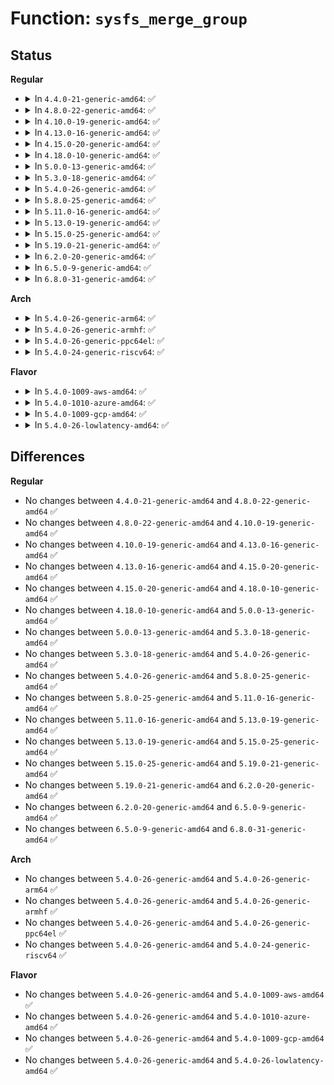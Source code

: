 # Function: <code>sysfs_merge_group</code>

## Status
<b>Regular</b>
<ul>
<li>
<details>
<summary>In <code>4.4.0-21-generic-amd64</code>: ✅</summary>

```c
int sysfs_merge_group(struct kobject * kobj, const struct attribute_group * grp)
```

```json
{
  "name": "sysfs_merge_group",
  "collision_type": "Unique Global",
  "inline_type": "No",
  "funcs": [
    {
      "addr": 18446744071581520656,
      "name": "sysfs_merge_group",
      "external": true,
      "loc": "fs/sysfs/group.c:282",
      "file": "fs/sysfs/group.c",
      "inline": "seen, unknown",
      "caller_inline": [],
      "caller_func": [
        "drivers/base/power/sysfs.c:dpm_sysfs_add",
        "drivers/base/power/sysfs.c:dpm_sysfs_add",
        "drivers/base/power/sysfs.c:dpm_sysfs_add",
        "drivers/base/power/sysfs.c:wakeup_sysfs_add",
        "drivers/base/power/sysfs.c:pm_qos_sysfs_add_resume_latency",
        "drivers/base/power/sysfs.c:pm_qos_sysfs_add_flags",
        "drivers/base/power/sysfs.c:pm_qos_sysfs_add_latency_tolerance",
        "drivers/usb/core/sysfs.c:usb_create_sysfs_dev_files",
        "drivers/usb/core/sysfs.c:usb_create_sysfs_dev_files",
        "drivers/usb/core/sysfs.c:usb_create_sysfs_dev_files"
      ]
    }
  ],
  "symbols": [
    {
      "addr": 18446744071581520656,
      "name": "sysfs_merge_group",
      "section": ".text",
      "bind": "STB_GLOBAL",
      "size": 180
    }
  ]
}
```
</details>
</li>
<li>
<details>
<summary>In <code>4.8.0-22-generic-amd64</code>: ✅</summary>

```c
int sysfs_merge_group(struct kobject * kobj, const struct attribute_group * grp)
```

```json
{
  "name": "sysfs_merge_group",
  "collision_type": "Unique Global",
  "inline_type": "No",
  "funcs": [
    {
      "addr": 18446744071581706640,
      "name": "sysfs_merge_group",
      "external": true,
      "loc": "fs/sysfs/group.c:282",
      "file": "fs/sysfs/group.c",
      "inline": "seen, unknown",
      "caller_inline": [],
      "caller_func": [
        "drivers/base/power/sysfs.c:pm_qos_sysfs_add_latency_tolerance",
        "drivers/base/power/sysfs.c:pm_qos_sysfs_add_flags",
        "drivers/base/power/sysfs.c:pm_qos_sysfs_add_resume_latency",
        "drivers/base/power/sysfs.c:wakeup_sysfs_add",
        "drivers/base/power/sysfs.c:dpm_sysfs_add",
        "drivers/base/power/sysfs.c:dpm_sysfs_add",
        "drivers/base/power/sysfs.c:dpm_sysfs_add",
        "drivers/usb/core/sysfs.c:usb_create_sysfs_dev_files",
        "drivers/usb/core/sysfs.c:usb_create_sysfs_dev_files",
        "drivers/usb/core/sysfs.c:usb_create_sysfs_dev_files"
      ]
    }
  ],
  "symbols": [
    {
      "addr": 18446744071581706640,
      "name": "sysfs_merge_group",
      "section": ".text",
      "bind": "STB_GLOBAL",
      "size": 182
    }
  ]
}
```
</details>
</li>
<li>
<details>
<summary>In <code>4.10.0-19-generic-amd64</code>: ✅</summary>

```c
int sysfs_merge_group(struct kobject * kobj, const struct attribute_group * grp)
```

```json
{
  "name": "sysfs_merge_group",
  "collision_type": "Unique Global",
  "inline_type": "No",
  "funcs": [
    {
      "addr": 18446744071581794496,
      "name": "sysfs_merge_group",
      "external": true,
      "loc": "fs/sysfs/group.c:282",
      "file": "fs/sysfs/group.c",
      "inline": "seen, unknown",
      "caller_inline": [],
      "caller_func": [
        "drivers/base/power/sysfs.c:pm_qos_sysfs_add_latency_tolerance",
        "drivers/base/power/sysfs.c:pm_qos_sysfs_add_flags",
        "drivers/base/power/sysfs.c:pm_qos_sysfs_add_resume_latency",
        "drivers/base/power/sysfs.c:wakeup_sysfs_add",
        "drivers/base/power/sysfs.c:dpm_sysfs_add",
        "drivers/base/power/sysfs.c:dpm_sysfs_add",
        "drivers/base/power/sysfs.c:dpm_sysfs_add",
        "drivers/usb/core/sysfs.c:usb_create_sysfs_dev_files",
        "drivers/usb/core/sysfs.c:usb_create_sysfs_dev_files",
        "drivers/usb/core/sysfs.c:usb_create_sysfs_dev_files"
      ]
    }
  ],
  "symbols": [
    {
      "addr": 18446744071581794496,
      "name": "sysfs_merge_group",
      "section": ".text",
      "bind": "STB_GLOBAL",
      "size": 182
    }
  ]
}
```
</details>
</li>
<li>
<details>
<summary>In <code>4.13.0-16-generic-amd64</code>: ✅</summary>

```c
int sysfs_merge_group(struct kobject * kobj, const struct attribute_group * grp)
```

```json
{
  "name": "sysfs_merge_group",
  "collision_type": "Unique Global",
  "inline_type": "No",
  "funcs": [
    {
      "addr": 18446744071581849488,
      "name": "sysfs_merge_group",
      "external": true,
      "loc": "fs/sysfs/group.c:282",
      "file": "fs/sysfs/group.c",
      "inline": "seen, unknown",
      "caller_inline": [],
      "caller_func": [
        "drivers/base/power/sysfs.c:pm_qos_sysfs_add_latency_tolerance",
        "drivers/base/power/sysfs.c:pm_qos_sysfs_add_flags",
        "drivers/base/power/sysfs.c:pm_qos_sysfs_add_resume_latency",
        "drivers/base/power/sysfs.c:wakeup_sysfs_add",
        "drivers/base/power/sysfs.c:dpm_sysfs_add",
        "drivers/base/power/sysfs.c:dpm_sysfs_add",
        "drivers/base/power/sysfs.c:dpm_sysfs_add",
        "drivers/usb/core/sysfs.c:usb_create_sysfs_dev_files",
        "drivers/usb/core/sysfs.c:usb_create_sysfs_dev_files",
        "drivers/usb/core/sysfs.c:usb_create_sysfs_dev_files"
      ]
    }
  ],
  "symbols": [
    {
      "addr": 18446744071581849488,
      "name": "sysfs_merge_group",
      "section": ".text",
      "bind": "STB_GLOBAL",
      "size": 173
    }
  ]
}
```
</details>
</li>
<li>
<details>
<summary>In <code>4.15.0-20-generic-amd64</code>: ✅</summary>

```c
int sysfs_merge_group(struct kobject * kobj, const struct attribute_group * grp)
```

```json
{
  "name": "sysfs_merge_group",
  "collision_type": "Unique Global",
  "inline_type": "No",
  "funcs": [
    {
      "addr": 18446744071581999296,
      "name": "sysfs_merge_group",
      "external": true,
      "loc": "fs/sysfs/group.c:282",
      "file": "fs/sysfs/group.c",
      "inline": "seen, unknown",
      "caller_inline": [],
      "caller_func": [
        "drivers/base/power/sysfs.c:pm_qos_sysfs_add_latency_tolerance",
        "drivers/base/power/sysfs.c:pm_qos_sysfs_add_flags",
        "drivers/base/power/sysfs.c:pm_qos_sysfs_add_resume_latency",
        "drivers/base/power/sysfs.c:wakeup_sysfs_add",
        "drivers/base/power/sysfs.c:dpm_sysfs_add",
        "drivers/base/power/sysfs.c:dpm_sysfs_add",
        "drivers/base/power/sysfs.c:dpm_sysfs_add",
        "drivers/usb/core/sysfs.c:usb_create_sysfs_dev_files",
        "drivers/usb/core/sysfs.c:usb_create_sysfs_dev_files",
        "drivers/usb/core/sysfs.c:usb_create_sysfs_dev_files"
      ]
    }
  ],
  "symbols": [
    {
      "addr": 18446744071581999296,
      "name": "sysfs_merge_group",
      "section": ".text",
      "bind": "STB_GLOBAL",
      "size": 173
    }
  ]
}
```
</details>
</li>
<li>
<details>
<summary>In <code>4.18.0-10-generic-amd64</code>: ✅</summary>

```c
int sysfs_merge_group(struct kobject * kobj, const struct attribute_group * grp)
```

```json
{
  "name": "sysfs_merge_group",
  "collision_type": "Unique Global",
  "inline_type": "No",
  "funcs": [
    {
      "addr": 18446744071582187232,
      "name": "sysfs_merge_group",
      "external": true,
      "loc": "fs/sysfs/group.c:286",
      "file": "fs/sysfs/group.c",
      "inline": "seen, unknown",
      "caller_inline": [],
      "caller_func": [
        "drivers/base/power/sysfs.c:pm_qos_sysfs_add_latency_tolerance",
        "drivers/base/power/sysfs.c:pm_qos_sysfs_add_flags",
        "drivers/base/power/sysfs.c:pm_qos_sysfs_add_resume_latency",
        "drivers/base/power/sysfs.c:wakeup_sysfs_add",
        "drivers/base/power/sysfs.c:dpm_sysfs_add",
        "drivers/base/power/sysfs.c:dpm_sysfs_add",
        "drivers/base/power/sysfs.c:dpm_sysfs_add",
        "drivers/usb/core/sysfs.c:usb_create_sysfs_dev_files",
        "drivers/usb/core/sysfs.c:usb_create_sysfs_dev_files",
        "drivers/usb/core/sysfs.c:usb_create_sysfs_dev_files"
      ]
    }
  ],
  "symbols": [
    {
      "addr": 18446744071582187232,
      "name": "sysfs_merge_group",
      "section": ".text",
      "bind": "STB_GLOBAL",
      "size": 258
    }
  ]
}
```
</details>
</li>
<li>
<details>
<summary>In <code>5.0.0-13-generic-amd64</code>: ✅</summary>

```c
int sysfs_merge_group(struct kobject * kobj, const struct attribute_group * grp)
```

```json
{
  "name": "sysfs_merge_group",
  "collision_type": "Unique Global",
  "inline_type": "No",
  "funcs": [
    {
      "addr": 18446744071582282368,
      "name": "sysfs_merge_group",
      "external": true,
      "loc": "fs/sysfs/group.c:301",
      "file": "fs/sysfs/group.c",
      "inline": "seen, unknown",
      "caller_inline": [],
      "caller_func": [
        "drivers/base/power/sysfs.c:pm_qos_sysfs_add_latency_tolerance",
        "drivers/base/power/sysfs.c:pm_qos_sysfs_add_flags",
        "drivers/base/power/sysfs.c:pm_qos_sysfs_add_resume_latency",
        "drivers/base/power/sysfs.c:wakeup_sysfs_add",
        "drivers/base/power/sysfs.c:dpm_sysfs_add",
        "drivers/base/power/sysfs.c:dpm_sysfs_add",
        "drivers/base/power/sysfs.c:dpm_sysfs_add",
        "drivers/usb/core/sysfs.c:usb_create_sysfs_dev_files",
        "drivers/usb/core/sysfs.c:usb_create_sysfs_dev_files",
        "drivers/usb/core/sysfs.c:usb_create_sysfs_dev_files"
      ]
    }
  ],
  "symbols": [
    {
      "addr": 18446744071582282368,
      "name": "sysfs_merge_group",
      "section": ".text",
      "bind": "STB_GLOBAL",
      "size": 258
    }
  ]
}
```
</details>
</li>
<li>
<details>
<summary>In <code>5.3.0-18-generic-amd64</code>: ✅</summary>

```c
int sysfs_merge_group(struct kobject * kobj, const struct attribute_group * grp)
```

```json
{
  "name": "sysfs_merge_group",
  "collision_type": "Unique Global",
  "inline_type": "No",
  "funcs": [
    {
      "addr": 18446744071582447232,
      "name": "sysfs_merge_group",
      "external": true,
      "loc": "fs/sysfs/group.c:325",
      "file": "fs/sysfs/group.c",
      "inline": "seen, unknown",
      "caller_inline": [],
      "caller_func": [
        "arch/x86/kernel/cpu/intel_epb.c:intel_epb_online",
        "drivers/base/power/sysfs.c:pm_qos_sysfs_add_latency_tolerance",
        "drivers/base/power/sysfs.c:pm_qos_sysfs_add_flags",
        "drivers/base/power/sysfs.c:pm_qos_sysfs_add_resume_latency",
        "drivers/base/power/sysfs.c:wakeup_sysfs_add",
        "drivers/base/power/sysfs.c:dpm_sysfs_add",
        "drivers/base/power/sysfs.c:dpm_sysfs_add",
        "drivers/base/power/sysfs.c:dpm_sysfs_add",
        "drivers/usb/core/sysfs.c:usb_create_sysfs_dev_files",
        "drivers/usb/core/sysfs.c:usb_create_sysfs_dev_files",
        "drivers/usb/core/sysfs.c:usb_create_sysfs_dev_files"
      ]
    }
  ],
  "symbols": [
    {
      "addr": 18446744071582447232,
      "name": "sysfs_merge_group",
      "section": ".text",
      "bind": "STB_GLOBAL",
      "size": 257
    }
  ]
}
```
</details>
</li>
<li>
<details>
<summary>In <code>5.4.0-26-generic-amd64</code>: ✅</summary>

```c
int sysfs_merge_group(struct kobject * kobj, const struct attribute_group * grp)
```

```json
{
  "name": "sysfs_merge_group",
  "collision_type": "Unique Global",
  "inline_type": "No",
  "funcs": [
    {
      "addr": 18446744071582546400,
      "name": "sysfs_merge_group",
      "external": true,
      "loc": "fs/sysfs/group.c:326",
      "file": "fs/sysfs/group.c",
      "inline": "seen, unknown",
      "caller_inline": [],
      "caller_func": [
        "arch/x86/kernel/cpu/intel_epb.c:intel_epb_online",
        "drivers/base/power/sysfs.c:pm_qos_sysfs_add_latency_tolerance",
        "drivers/base/power/sysfs.c:pm_qos_sysfs_add_flags",
        "drivers/base/power/sysfs.c:pm_qos_sysfs_add_resume_latency",
        "drivers/base/power/sysfs.c:wakeup_sysfs_add",
        "drivers/base/power/sysfs.c:dpm_sysfs_add",
        "drivers/base/power/sysfs.c:dpm_sysfs_add",
        "drivers/base/power/sysfs.c:dpm_sysfs_add",
        "drivers/usb/core/sysfs.c:usb_create_sysfs_dev_files",
        "drivers/usb/core/sysfs.c:usb_create_sysfs_dev_files",
        "drivers/usb/core/sysfs.c:usb_create_sysfs_dev_files"
      ]
    }
  ],
  "symbols": [
    {
      "addr": 18446744071582546400,
      "name": "sysfs_merge_group",
      "section": ".text",
      "bind": "STB_GLOBAL",
      "size": 257
    }
  ]
}
```
</details>
</li>
<li>
<details>
<summary>In <code>5.8.0-25-generic-amd64</code>: ✅</summary>

```c
int sysfs_merge_group(struct kobject * kobj, const struct attribute_group * grp)
```

```json
{
  "name": "sysfs_merge_group",
  "collision_type": "Unique Global",
  "inline_type": "No",
  "funcs": [
    {
      "addr": 18446744071582854080,
      "name": "sysfs_merge_group",
      "external": true,
      "loc": "fs/sysfs/group.c:326",
      "file": "fs/sysfs/group.c",
      "inline": "seen, unknown",
      "caller_inline": [],
      "caller_func": [
        "arch/x86/kernel/cpu/intel_epb.c:intel_epb_online",
        "drivers/base/power/sysfs.c:pm_qos_sysfs_add_latency_tolerance",
        "drivers/base/power/sysfs.c:pm_qos_sysfs_add_flags",
        "drivers/base/power/sysfs.c:pm_qos_sysfs_add_resume_latency",
        "drivers/base/power/sysfs.c:wakeup_sysfs_add",
        "drivers/base/power/sysfs.c:dpm_sysfs_add",
        "drivers/base/power/sysfs.c:dpm_sysfs_add",
        "drivers/base/power/sysfs.c:dpm_sysfs_add",
        "drivers/usb/core/sysfs.c:usb_create_sysfs_dev_files",
        "drivers/usb/core/sysfs.c:usb_create_sysfs_dev_files",
        "drivers/usb/core/sysfs.c:usb_create_sysfs_dev_files"
      ]
    }
  ],
  "symbols": [
    {
      "addr": 18446744071582854080,
      "name": "sysfs_merge_group",
      "section": ".text",
      "bind": "STB_GLOBAL",
      "size": 257
    }
  ]
}
```
</details>
</li>
<li>
<details>
<summary>In <code>5.11.0-16-generic-amd64</code>: ✅</summary>

```c
int sysfs_merge_group(struct kobject * kobj, const struct attribute_group * grp)
```

```json
{
  "name": "sysfs_merge_group",
  "collision_type": "Unique Global",
  "inline_type": "No",
  "funcs": [
    {
      "addr": 18446744071582927136,
      "name": "sysfs_merge_group",
      "external": true,
      "loc": "fs/sysfs/group.c:326",
      "file": "fs/sysfs/group.c",
      "inline": "seen, unknown",
      "caller_inline": [],
      "caller_func": [
        "arch/x86/kernel/cpu/intel_epb.c:intel_epb_online",
        "drivers/base/power/sysfs.c:pm_qos_sysfs_add_latency_tolerance",
        "drivers/base/power/sysfs.c:pm_qos_sysfs_add_flags",
        "drivers/base/power/sysfs.c:pm_qos_sysfs_add_resume_latency",
        "drivers/base/power/sysfs.c:wakeup_sysfs_add",
        "drivers/base/power/sysfs.c:dpm_sysfs_add",
        "drivers/base/power/sysfs.c:dpm_sysfs_add",
        "drivers/base/power/sysfs.c:dpm_sysfs_add",
        "drivers/usb/core/sysfs.c:usb_create_sysfs_dev_files",
        "drivers/usb/core/sysfs.c:usb_create_sysfs_dev_files",
        "drivers/usb/core/sysfs.c:usb_create_sysfs_dev_files"
      ]
    }
  ],
  "symbols": [
    {
      "addr": 18446744071582927136,
      "name": "sysfs_merge_group",
      "section": ".text",
      "bind": "STB_GLOBAL",
      "size": 257
    }
  ]
}
```
</details>
</li>
<li>
<details>
<summary>In <code>5.13.0-19-generic-amd64</code>: ✅</summary>

```c
int sysfs_merge_group(struct kobject * kobj, const struct attribute_group * grp)
```

```json
{
  "name": "sysfs_merge_group",
  "collision_type": "Unique Global",
  "inline_type": "No",
  "funcs": [
    {
      "addr": 18446744071582954784,
      "name": "sysfs_merge_group",
      "external": true,
      "loc": "fs/sysfs/group.c:326",
      "file": "fs/sysfs/group.c",
      "inline": "seen, unknown",
      "caller_inline": [],
      "caller_func": [
        "arch/x86/kernel/cpu/intel_epb.c:intel_epb_online",
        "drivers/base/power/sysfs.c:pm_qos_sysfs_add_latency_tolerance",
        "drivers/base/power/sysfs.c:pm_qos_sysfs_add_flags",
        "drivers/base/power/sysfs.c:pm_qos_sysfs_add_resume_latency",
        "drivers/base/power/sysfs.c:wakeup_sysfs_add",
        "drivers/base/power/sysfs.c:dpm_sysfs_add",
        "drivers/base/power/sysfs.c:dpm_sysfs_add",
        "drivers/base/power/sysfs.c:dpm_sysfs_add",
        "drivers/usb/core/sysfs.c:usb_create_sysfs_dev_files",
        "drivers/usb/core/sysfs.c:usb_create_sysfs_dev_files",
        "drivers/usb/core/sysfs.c:usb_create_sysfs_dev_files"
      ]
    }
  ],
  "symbols": [
    {
      "addr": 18446744071582954784,
      "name": "sysfs_merge_group",
      "section": ".text",
      "bind": "STB_GLOBAL",
      "size": 257
    }
  ]
}
```
</details>
</li>
<li>
<details>
<summary>In <code>5.15.0-25-generic-amd64</code>: ✅</summary>

```c
int sysfs_merge_group(struct kobject * kobj, const struct attribute_group * grp)
```

```json
{
  "name": "sysfs_merge_group",
  "collision_type": "Unique Global",
  "inline_type": "No",
  "funcs": [
    {
      "addr": 18446744071583290032,
      "name": "sysfs_merge_group",
      "external": true,
      "loc": "fs/sysfs/group.c:326",
      "file": "fs/sysfs/group.c",
      "inline": "seen, unknown",
      "caller_inline": [],
      "caller_func": [
        "arch/x86/kernel/cpu/intel_epb.c:intel_epb_online",
        "drivers/base/power/sysfs.c:pm_qos_sysfs_add_latency_tolerance",
        "drivers/base/power/sysfs.c:pm_qos_sysfs_add_flags",
        "drivers/base/power/sysfs.c:pm_qos_sysfs_add_resume_latency",
        "drivers/base/power/sysfs.c:wakeup_sysfs_add",
        "drivers/base/power/sysfs.c:dpm_sysfs_add",
        "drivers/base/power/sysfs.c:dpm_sysfs_add",
        "drivers/base/power/sysfs.c:dpm_sysfs_add",
        "drivers/usb/core/sysfs.c:usb_create_sysfs_dev_files",
        "drivers/usb/core/sysfs.c:usb_create_sysfs_dev_files",
        "drivers/usb/core/sysfs.c:usb_create_sysfs_dev_files"
      ]
    }
  ],
  "symbols": [
    {
      "addr": 18446744071583290032,
      "name": "sysfs_merge_group",
      "section": ".text",
      "bind": "STB_GLOBAL",
      "size": 257
    }
  ]
}
```
</details>
</li>
<li>
<details>
<summary>In <code>5.19.0-21-generic-amd64</code>: ✅</summary>

```c
int sysfs_merge_group(struct kobject * kobj, const struct attribute_group * grp)
```

```json
{
  "name": "sysfs_merge_group",
  "collision_type": "Unique Global",
  "inline_type": "No",
  "funcs": [
    {
      "addr": 18446744071583796176,
      "name": "sysfs_merge_group",
      "external": true,
      "loc": "fs/sysfs/group.c:325",
      "file": "fs/sysfs/group.c",
      "inline": "seen, unknown",
      "caller_inline": [],
      "caller_func": [
        "arch/x86/kernel/cpu/intel_epb.c:intel_epb_online",
        "drivers/base/power/sysfs.c:pm_qos_sysfs_add_latency_tolerance",
        "drivers/base/power/sysfs.c:pm_qos_sysfs_add_flags",
        "drivers/base/power/sysfs.c:pm_qos_sysfs_add_resume_latency",
        "drivers/base/power/sysfs.c:wakeup_sysfs_add",
        "drivers/base/power/sysfs.c:dpm_sysfs_add",
        "drivers/base/power/sysfs.c:dpm_sysfs_add",
        "drivers/base/power/sysfs.c:dpm_sysfs_add",
        "drivers/usb/core/sysfs.c:usb_create_sysfs_dev_files",
        "drivers/usb/core/sysfs.c:usb_create_sysfs_dev_files",
        "drivers/usb/core/sysfs.c:usb_create_sysfs_dev_files"
      ]
    }
  ],
  "symbols": [
    {
      "addr": 18446744071583796176,
      "name": "sysfs_merge_group",
      "section": ".text",
      "bind": "STB_GLOBAL",
      "size": 290
    }
  ]
}
```
</details>
</li>
<li>
<details>
<summary>In <code>6.2.0-20-generic-amd64</code>: ✅</summary>

```c
int sysfs_merge_group(struct kobject * kobj, const struct attribute_group * grp)
```

```json
{
  "name": "sysfs_merge_group",
  "collision_type": "Unique Global",
  "inline_type": "No",
  "funcs": [
    {
      "addr": 18446744071584416400,
      "name": "sysfs_merge_group",
      "external": true,
      "loc": "fs/sysfs/group.c:325",
      "file": "fs/sysfs/group.c",
      "inline": "seen, unknown",
      "caller_inline": [],
      "caller_func": [
        "arch/x86/kernel/cpu/intel_epb.c:intel_epb_online",
        "drivers/base/power/sysfs.c:pm_qos_sysfs_add_latency_tolerance",
        "drivers/base/power/sysfs.c:pm_qos_sysfs_add_flags",
        "drivers/base/power/sysfs.c:pm_qos_sysfs_add_resume_latency",
        "drivers/base/power/sysfs.c:wakeup_sysfs_add",
        "drivers/base/power/sysfs.c:dpm_sysfs_add",
        "drivers/base/power/sysfs.c:dpm_sysfs_add",
        "drivers/base/power/sysfs.c:dpm_sysfs_add",
        "drivers/usb/core/sysfs.c:usb_create_sysfs_dev_files",
        "drivers/usb/core/sysfs.c:usb_create_sysfs_dev_files",
        "drivers/usb/core/sysfs.c:usb_create_sysfs_dev_files"
      ]
    }
  ],
  "symbols": [
    {
      "addr": 18446744071584416400,
      "name": "sysfs_merge_group",
      "section": ".text",
      "bind": "STB_GLOBAL",
      "size": 290
    }
  ]
}
```
</details>
</li>
<li>
<details>
<summary>In <code>6.5.0-9-generic-amd64</code>: ✅</summary>

```c
int sysfs_merge_group(struct kobject * kobj, const struct attribute_group * grp)
```

```json
{
  "name": "sysfs_merge_group",
  "collision_type": "Unique Global",
  "inline_type": "No",
  "funcs": [
    {
      "addr": 18446744071584645008,
      "name": "sysfs_merge_group",
      "external": true,
      "loc": "fs/sysfs/group.c:329",
      "file": "fs/sysfs/group.c",
      "inline": "seen, unknown",
      "caller_inline": [],
      "caller_func": [
        "arch/x86/kernel/cpu/intel_epb.c:intel_epb_online",
        "drivers/base/power/sysfs.c:pm_qos_sysfs_add_latency_tolerance",
        "drivers/base/power/sysfs.c:pm_qos_sysfs_add_flags",
        "drivers/base/power/sysfs.c:pm_qos_sysfs_add_resume_latency",
        "drivers/base/power/sysfs.c:wakeup_sysfs_add",
        "drivers/base/power/sysfs.c:dpm_sysfs_add",
        "drivers/base/power/sysfs.c:dpm_sysfs_add",
        "drivers/base/power/sysfs.c:dpm_sysfs_add",
        "drivers/usb/core/sysfs.c:usb_create_sysfs_dev_files",
        "drivers/usb/core/sysfs.c:usb_create_sysfs_dev_files",
        "drivers/usb/core/sysfs.c:usb_create_sysfs_dev_files"
      ]
    }
  ],
  "symbols": [
    {
      "addr": 18446744071584645008,
      "name": "sysfs_merge_group",
      "section": ".text",
      "bind": "STB_GLOBAL",
      "size": 286
    }
  ]
}
```
</details>
</li>
<li>
<details>
<summary>In <code>6.8.0-31-generic-amd64</code>: ✅</summary>

```c
int sysfs_merge_group(struct kobject * kobj, const struct attribute_group * grp)
```

```json
{
  "name": "sysfs_merge_group",
  "collision_type": "Unique Global",
  "inline_type": "No",
  "funcs": [
    {
      "addr": 18446744071584877392,
      "name": "sysfs_merge_group",
      "external": true,
      "loc": "fs/sysfs/group.c:329",
      "file": "fs/sysfs/group.c",
      "inline": "seen, unknown",
      "caller_inline": [],
      "caller_func": [
        "arch/x86/kernel/cpu/intel_epb.c:intel_epb_online",
        "drivers/base/power/sysfs.c:pm_qos_sysfs_add_latency_tolerance",
        "drivers/base/power/sysfs.c:pm_qos_sysfs_add_flags",
        "drivers/base/power/sysfs.c:pm_qos_sysfs_add_resume_latency",
        "drivers/base/power/sysfs.c:wakeup_sysfs_add",
        "drivers/base/power/sysfs.c:dpm_sysfs_add",
        "drivers/base/power/sysfs.c:dpm_sysfs_add",
        "drivers/base/power/sysfs.c:dpm_sysfs_add",
        "drivers/usb/core/sysfs.c:usb_create_sysfs_dev_files",
        "drivers/usb/core/sysfs.c:usb_create_sysfs_dev_files",
        "drivers/usb/core/sysfs.c:usb_create_sysfs_dev_files"
      ]
    }
  ],
  "symbols": [
    {
      "addr": 18446744071584877392,
      "name": "sysfs_merge_group",
      "section": ".text",
      "bind": "STB_GLOBAL",
      "size": 286
    }
  ]
}
```
</details>
</li>
</ul>
<b>Arch</b>
<ul>
<li>
<details>
<summary>In <code>5.4.0-26-generic-arm64</code>: ✅</summary>

```c
int sysfs_merge_group(struct kobject * kobj, const struct attribute_group * grp)
```

```json
{
  "name": "sysfs_merge_group",
  "collision_type": "Unique Global",
  "inline_type": "No",
  "funcs": [
    {
      "addr": 18446603336494185256,
      "name": "sysfs_merge_group",
      "external": true,
      "loc": "fs/sysfs/group.c:326",
      "file": "fs/sysfs/group.c",
      "inline": "seen, unknown",
      "caller_inline": [],
      "caller_func": [
        "drivers/base/power/sysfs.c:pm_qos_sysfs_add_latency_tolerance",
        "drivers/base/power/sysfs.c:pm_qos_sysfs_add_flags",
        "drivers/base/power/sysfs.c:pm_qos_sysfs_add_resume_latency",
        "drivers/base/power/sysfs.c:wakeup_sysfs_add",
        "drivers/base/power/sysfs.c:dpm_sysfs_add",
        "drivers/base/power/sysfs.c:dpm_sysfs_add",
        "drivers/base/power/sysfs.c:dpm_sysfs_add",
        "drivers/usb/core/sysfs.c:usb_create_sysfs_dev_files",
        "drivers/usb/core/sysfs.c:usb_create_sysfs_dev_files",
        "drivers/usb/core/sysfs.c:usb_create_sysfs_dev_files"
      ]
    }
  ],
  "symbols": [
    {
      "addr": 18446603336494185256,
      "name": "sysfs_merge_group",
      "section": ".text",
      "bind": "STB_GLOBAL",
      "size": 284
    }
  ]
}
```
</details>
</li>
<li>
<details>
<summary>In <code>5.4.0-26-generic-armhf</code>: ✅</summary>

```c
int sysfs_merge_group(struct kobject * kobj, const struct attribute_group * grp)
```

```json
{
  "name": "sysfs_merge_group",
  "collision_type": "Unique Global",
  "inline_type": "No",
  "funcs": [
    {
      "addr": 3227622828,
      "name": "sysfs_merge_group",
      "external": true,
      "loc": "fs/sysfs/group.c:326",
      "file": "fs/sysfs/group.c",
      "inline": "seen, unknown",
      "caller_inline": [],
      "caller_func": [
        "drivers/base/power/sysfs.c:pm_qos_sysfs_add_latency_tolerance",
        "drivers/base/power/sysfs.c:pm_qos_sysfs_add_flags",
        "drivers/base/power/sysfs.c:pm_qos_sysfs_add_resume_latency",
        "drivers/base/power/sysfs.c:wakeup_sysfs_add",
        "drivers/base/power/sysfs.c:dpm_sysfs_add",
        "drivers/base/power/sysfs.c:dpm_sysfs_add",
        "drivers/base/power/sysfs.c:dpm_sysfs_add",
        "drivers/usb/core/sysfs.c:usb_create_sysfs_dev_files",
        "drivers/usb/core/sysfs.c:usb_create_sysfs_dev_files",
        "drivers/usb/core/sysfs.c:usb_create_sysfs_dev_files"
      ]
    }
  ],
  "symbols": [
    {
      "addr": 3227622828,
      "name": "sysfs_merge_group",
      "section": ".text",
      "bind": "STB_GLOBAL",
      "size": 304
    }
  ]
}
```
</details>
</li>
<li>
<details>
<summary>In <code>5.4.0-26-generic-ppc64el</code>: ✅</summary>

```c
int sysfs_merge_group(struct kobject * kobj, const struct attribute_group * grp)
```

```json
{
  "name": "sysfs_merge_group",
  "collision_type": "Unique Global",
  "inline_type": "No",
  "funcs": [
    {
      "addr": 13835058055287873632,
      "name": "sysfs_merge_group",
      "external": true,
      "loc": "fs/sysfs/group.c:326",
      "file": "fs/sysfs/group.c",
      "inline": "seen, unknown",
      "caller_inline": [],
      "caller_func": [
        "drivers/base/power/sysfs.c:pm_qos_sysfs_add_latency_tolerance",
        "drivers/base/power/sysfs.c:pm_qos_sysfs_add_flags",
        "drivers/base/power/sysfs.c:pm_qos_sysfs_add_resume_latency",
        "drivers/base/power/sysfs.c:wakeup_sysfs_add",
        "drivers/base/power/sysfs.c:dpm_sysfs_add",
        "drivers/base/power/sysfs.c:dpm_sysfs_add",
        "drivers/base/power/sysfs.c:dpm_sysfs_add",
        "drivers/usb/core/sysfs.c:usb_create_sysfs_dev_files",
        "drivers/usb/core/sysfs.c:usb_create_sysfs_dev_files",
        "drivers/usb/core/sysfs.c:usb_create_sysfs_dev_files"
      ]
    }
  ],
  "symbols": [
    {
      "addr": 13835058055287873632,
      "name": "sysfs_merge_group",
      "section": ".text",
      "bind": "STB_GLOBAL",
      "size": 384
    }
  ]
}
```
</details>
</li>
<li>
<details>
<summary>In <code>5.4.0-24-generic-riscv64</code>: ✅</summary>

```c
int sysfs_merge_group(struct kobject * kobj, const struct attribute_group * grp)
```

```json
{
  "name": "sysfs_merge_group",
  "collision_type": "Unique Global",
  "inline_type": "No",
  "funcs": [
    {
      "addr": 18446743936273649206,
      "name": "sysfs_merge_group",
      "external": true,
      "loc": "fs/sysfs/group.c:326",
      "file": "fs/sysfs/group.c",
      "inline": "seen, unknown",
      "caller_inline": [],
      "caller_func": [
        "drivers/base/power/sysfs.c:pm_qos_sysfs_add_latency_tolerance",
        "drivers/base/power/sysfs.c:pm_qos_sysfs_add_flags",
        "drivers/base/power/sysfs.c:pm_qos_sysfs_add_resume_latency",
        "drivers/base/power/sysfs.c:wakeup_sysfs_add",
        "drivers/base/power/sysfs.c:dpm_sysfs_add",
        "drivers/base/power/sysfs.c:dpm_sysfs_add",
        "drivers/base/power/sysfs.c:dpm_sysfs_add",
        "drivers/usb/core/sysfs.c:usb_create_sysfs_dev_files",
        "drivers/usb/core/sysfs.c:usb_create_sysfs_dev_files",
        "drivers/usb/core/sysfs.c:usb_create_sysfs_dev_files"
      ]
    }
  ],
  "symbols": [
    {
      "addr": 18446743936273649206,
      "name": "sysfs_merge_group",
      "section": ".text",
      "bind": "STB_GLOBAL",
      "size": 194
    }
  ]
}
```
</details>
</li>
</ul>
<b>Flavor</b>
<ul>
<li>
<details>
<summary>In <code>5.4.0-1009-aws-amd64</code>: ✅</summary>

```c
int sysfs_merge_group(struct kobject * kobj, const struct attribute_group * grp)
```

```json
{
  "name": "sysfs_merge_group",
  "collision_type": "Unique Global",
  "inline_type": "No",
  "funcs": [
    {
      "addr": 18446744071582515136,
      "name": "sysfs_merge_group",
      "external": true,
      "loc": "fs/sysfs/group.c:326",
      "file": "fs/sysfs/group.c",
      "inline": "seen, unknown",
      "caller_inline": [],
      "caller_func": [
        "arch/x86/kernel/cpu/intel_epb.c:intel_epb_online",
        "drivers/base/power/sysfs.c:pm_qos_sysfs_add_latency_tolerance",
        "drivers/base/power/sysfs.c:pm_qos_sysfs_add_flags",
        "drivers/base/power/sysfs.c:pm_qos_sysfs_add_resume_latency",
        "drivers/base/power/sysfs.c:wakeup_sysfs_add",
        "drivers/base/power/sysfs.c:dpm_sysfs_add",
        "drivers/base/power/sysfs.c:dpm_sysfs_add",
        "drivers/base/power/sysfs.c:dpm_sysfs_add",
        "drivers/usb/core/sysfs.c:usb_create_sysfs_dev_files",
        "drivers/usb/core/sysfs.c:usb_create_sysfs_dev_files",
        "drivers/usb/core/sysfs.c:usb_create_sysfs_dev_files"
      ]
    }
  ],
  "symbols": [
    {
      "addr": 18446744071582515136,
      "name": "sysfs_merge_group",
      "section": ".text",
      "bind": "STB_GLOBAL",
      "size": 257
    }
  ]
}
```
</details>
</li>
<li>
<details>
<summary>In <code>5.4.0-1010-azure-amd64</code>: ✅</summary>

```c
int sysfs_merge_group(struct kobject * kobj, const struct attribute_group * grp)
```

```json
{
  "name": "sysfs_merge_group",
  "collision_type": "Unique Global",
  "inline_type": "No",
  "funcs": [
    {
      "addr": 18446744071582452304,
      "name": "sysfs_merge_group",
      "external": true,
      "loc": "fs/sysfs/group.c:326",
      "file": "fs/sysfs/group.c",
      "inline": "seen, unknown",
      "caller_inline": [],
      "caller_func": [
        "arch/x86/kernel/cpu/intel_epb.c:intel_epb_online",
        "drivers/base/power/sysfs.c:pm_qos_sysfs_add_latency_tolerance",
        "drivers/base/power/sysfs.c:pm_qos_sysfs_add_flags",
        "drivers/base/power/sysfs.c:pm_qos_sysfs_add_resume_latency",
        "drivers/base/power/sysfs.c:wakeup_sysfs_add",
        "drivers/base/power/sysfs.c:dpm_sysfs_add",
        "drivers/base/power/sysfs.c:dpm_sysfs_add",
        "drivers/base/power/sysfs.c:dpm_sysfs_add",
        "drivers/usb/core/sysfs.c:usb_create_sysfs_dev_files",
        "drivers/usb/core/sysfs.c:usb_create_sysfs_dev_files",
        "drivers/usb/core/sysfs.c:usb_create_sysfs_dev_files"
      ]
    }
  ],
  "symbols": [
    {
      "addr": 18446744071582452304,
      "name": "sysfs_merge_group",
      "section": ".text",
      "bind": "STB_GLOBAL",
      "size": 257
    }
  ]
}
```
</details>
</li>
<li>
<details>
<summary>In <code>5.4.0-1009-gcp-amd64</code>: ✅</summary>

```c
int sysfs_merge_group(struct kobject * kobj, const struct attribute_group * grp)
```

```json
{
  "name": "sysfs_merge_group",
  "collision_type": "Unique Global",
  "inline_type": "No",
  "funcs": [
    {
      "addr": 18446744071582505616,
      "name": "sysfs_merge_group",
      "external": true,
      "loc": "fs/sysfs/group.c:326",
      "file": "fs/sysfs/group.c",
      "inline": "seen, unknown",
      "caller_inline": [],
      "caller_func": [
        "arch/x86/kernel/cpu/intel_epb.c:intel_epb_online",
        "drivers/base/power/sysfs.c:pm_qos_sysfs_add_latency_tolerance",
        "drivers/base/power/sysfs.c:pm_qos_sysfs_add_flags",
        "drivers/base/power/sysfs.c:pm_qos_sysfs_add_resume_latency",
        "drivers/base/power/sysfs.c:wakeup_sysfs_add",
        "drivers/base/power/sysfs.c:dpm_sysfs_add",
        "drivers/base/power/sysfs.c:dpm_sysfs_add",
        "drivers/base/power/sysfs.c:dpm_sysfs_add",
        "drivers/usb/core/sysfs.c:usb_create_sysfs_dev_files",
        "drivers/usb/core/sysfs.c:usb_create_sysfs_dev_files",
        "drivers/usb/core/sysfs.c:usb_create_sysfs_dev_files"
      ]
    }
  ],
  "symbols": [
    {
      "addr": 18446744071582505616,
      "name": "sysfs_merge_group",
      "section": ".text",
      "bind": "STB_GLOBAL",
      "size": 257
    }
  ]
}
```
</details>
</li>
<li>
<details>
<summary>In <code>5.4.0-26-lowlatency-amd64</code>: ✅</summary>

```c
int sysfs_merge_group(struct kobject * kobj, const struct attribute_group * grp)
```

```json
{
  "name": "sysfs_merge_group",
  "collision_type": "Unique Global",
  "inline_type": "No",
  "funcs": [
    {
      "addr": 18446744071582586256,
      "name": "sysfs_merge_group",
      "external": true,
      "loc": "fs/sysfs/group.c:326",
      "file": "fs/sysfs/group.c",
      "inline": "seen, unknown",
      "caller_inline": [],
      "caller_func": [
        "arch/x86/kernel/cpu/intel_epb.c:intel_epb_online",
        "drivers/base/power/sysfs.c:pm_qos_sysfs_add_latency_tolerance",
        "drivers/base/power/sysfs.c:pm_qos_sysfs_add_flags",
        "drivers/base/power/sysfs.c:pm_qos_sysfs_add_resume_latency",
        "drivers/base/power/sysfs.c:wakeup_sysfs_add",
        "drivers/base/power/sysfs.c:dpm_sysfs_add",
        "drivers/base/power/sysfs.c:dpm_sysfs_add",
        "drivers/base/power/sysfs.c:dpm_sysfs_add",
        "drivers/usb/core/sysfs.c:usb_create_sysfs_dev_files",
        "drivers/usb/core/sysfs.c:usb_create_sysfs_dev_files",
        "drivers/usb/core/sysfs.c:usb_create_sysfs_dev_files"
      ]
    }
  ],
  "symbols": [
    {
      "addr": 18446744071582586256,
      "name": "sysfs_merge_group",
      "section": ".text",
      "bind": "STB_GLOBAL",
      "size": 257
    }
  ]
}
```
</details>
</li>
</ul>

## Differences
<b>Regular</b>
<ul>
<li>
No changes between <code>4.4.0-21-generic-amd64</code> and <code>4.8.0-22-generic-amd64</code> ✅
</li>
<li>
No changes between <code>4.8.0-22-generic-amd64</code> and <code>4.10.0-19-generic-amd64</code> ✅
</li>
<li>
No changes between <code>4.10.0-19-generic-amd64</code> and <code>4.13.0-16-generic-amd64</code> ✅
</li>
<li>
No changes between <code>4.13.0-16-generic-amd64</code> and <code>4.15.0-20-generic-amd64</code> ✅
</li>
<li>
No changes between <code>4.15.0-20-generic-amd64</code> and <code>4.18.0-10-generic-amd64</code> ✅
</li>
<li>
No changes between <code>4.18.0-10-generic-amd64</code> and <code>5.0.0-13-generic-amd64</code> ✅
</li>
<li>
No changes between <code>5.0.0-13-generic-amd64</code> and <code>5.3.0-18-generic-amd64</code> ✅
</li>
<li>
No changes between <code>5.3.0-18-generic-amd64</code> and <code>5.4.0-26-generic-amd64</code> ✅
</li>
<li>
No changes between <code>5.4.0-26-generic-amd64</code> and <code>5.8.0-25-generic-amd64</code> ✅
</li>
<li>
No changes between <code>5.8.0-25-generic-amd64</code> and <code>5.11.0-16-generic-amd64</code> ✅
</li>
<li>
No changes between <code>5.11.0-16-generic-amd64</code> and <code>5.13.0-19-generic-amd64</code> ✅
</li>
<li>
No changes between <code>5.13.0-19-generic-amd64</code> and <code>5.15.0-25-generic-amd64</code> ✅
</li>
<li>
No changes between <code>5.15.0-25-generic-amd64</code> and <code>5.19.0-21-generic-amd64</code> ✅
</li>
<li>
No changes between <code>5.19.0-21-generic-amd64</code> and <code>6.2.0-20-generic-amd64</code> ✅
</li>
<li>
No changes between <code>6.2.0-20-generic-amd64</code> and <code>6.5.0-9-generic-amd64</code> ✅
</li>
<li>
No changes between <code>6.5.0-9-generic-amd64</code> and <code>6.8.0-31-generic-amd64</code> ✅
</li>
</ul>
<b>Arch</b>
<ul>
<li>
No changes between <code>5.4.0-26-generic-amd64</code> and <code>5.4.0-26-generic-arm64</code> ✅
</li>
<li>
No changes between <code>5.4.0-26-generic-amd64</code> and <code>5.4.0-26-generic-armhf</code> ✅
</li>
<li>
No changes between <code>5.4.0-26-generic-amd64</code> and <code>5.4.0-26-generic-ppc64el</code> ✅
</li>
<li>
No changes between <code>5.4.0-26-generic-amd64</code> and <code>5.4.0-24-generic-riscv64</code> ✅
</li>
</ul>
<b>Flavor</b>
<ul>
<li>
No changes between <code>5.4.0-26-generic-amd64</code> and <code>5.4.0-1009-aws-amd64</code> ✅
</li>
<li>
No changes between <code>5.4.0-26-generic-amd64</code> and <code>5.4.0-1010-azure-amd64</code> ✅
</li>
<li>
No changes between <code>5.4.0-26-generic-amd64</code> and <code>5.4.0-1009-gcp-amd64</code> ✅
</li>
<li>
No changes between <code>5.4.0-26-generic-amd64</code> and <code>5.4.0-26-lowlatency-amd64</code> ✅
</li>
</ul>
